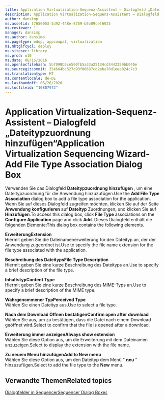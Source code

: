 ```yaml
---
title: Application Virtualization-Sequenz-Assistent – Dialogfeld „Dateitypzuordnung hinzufügen“
description: Application Virtualization-Sequenz-Assistent – Dialogfeld „Dateitypzuordnung hinzufügen“
author: dansimp
ms.assetid: f7656053-3d92-448e-8759-b6b09cef6025
ms.reviewer: ''
manager: dansimp
ms.author: dansimp
ms.pagetype: mdop, appcompat, virtualization
ms.mktglfcycl: deploy
ms.sitesec: library
ms.prod: w10
ms.date: 06/16/2016
ms.openlocfilehash: 5b7098b5ce560fb5a33a25134cd5442359bb040e
ms.sourcegitcommit: 354664bc527d93f80687cd2eba70d1eea024c7c3
ms.translationtype: MT
ms.contentlocale: de-DE
ms.lasthandoff: 06/26/2020
ms.locfileid: "10807972"
---
```

# <span data-ttu-id="307cd-103">Application Virtualization-Sequenz-Assistent – Dialogfeld „Dateitypzuordnung hinzufügen“</span><span class="sxs-lookup"><span data-stu-id="307cd-103">Application Virtualization Sequencing Wizard-Add File Type Association Dialog Box</span></span>


<span data-ttu-id="307cd-104">Verwenden Sie das Dialogfeld **Dateitypzuordnung hinzufügen** , um eine Dateitypzuordnung für die Anwendung hinzuzufügen.</span><span class="sxs-lookup"><span data-stu-id="307cd-104">Use the **Add File Type Association** dialog box to add a file type association for the application.</span></span> <span data-ttu-id="307cd-105">Wenn Sie auf dieses Dialogfeld zugreifen möchten, klicken Sie auf der Seite **Anwendung konfigurieren** auf **Dateityp** Zuordnungen, und klicken Sie auf **Hinzufügen**.</span><span class="sxs-lookup"><span data-stu-id="307cd-105">To access this dialog box, click **File Type** associations on the **Configure Application** page and click **Add**.</span></span> <span data-ttu-id="307cd-106">Dieses Dialogfeld enthält die folgenden Elemente:</span><span class="sxs-lookup"><span data-stu-id="307cd-106">This dialog box contains the following elements.</span></span>

<a href="" id="extension"></a>**<span data-ttu-id="307cd-107">Erweiterung</span><span class="sxs-lookup"><span data-stu-id="307cd-107">Extension</span></span>**  
<span data-ttu-id="307cd-108">Hiermit geben Sie die Dateinamenerweiterung für den Dateityp an, der der Anwendung zugeordnet ist.</span><span class="sxs-lookup"><span data-stu-id="307cd-108">Use to specify the file name extension for the file type associated with the application.</span></span>

<a href="" id="file-type-description"></a>**<span data-ttu-id="307cd-109">Beschreibung des Dateityps</span><span class="sxs-lookup"><span data-stu-id="307cd-109">File Type Description</span></span>**  
<span data-ttu-id="307cd-110">Hiermit geben Sie eine kurze Beschreibung des Dateityps an.</span><span class="sxs-lookup"><span data-stu-id="307cd-110">Use to specify a brief description of the file type.</span></span>

<a href="" id="content-type"></a>**<span data-ttu-id="307cd-111">Inhaltstyp</span><span class="sxs-lookup"><span data-stu-id="307cd-111">Content Type</span></span>**  
<span data-ttu-id="307cd-112">Hiermit geben Sie eine kurze Beschreibung des MIME-Typs an.</span><span class="sxs-lookup"><span data-stu-id="307cd-112">Use to specify a brief description of the MIME type.</span></span>

<a href="" id="perceived-type"></a>**<span data-ttu-id="307cd-113">Wahrgenommener Typ</span><span class="sxs-lookup"><span data-stu-id="307cd-113">Perceived Type</span></span>**  
<span data-ttu-id="307cd-114">Wählen Sie einen Dateityp aus.</span><span class="sxs-lookup"><span data-stu-id="307cd-114">Use to select a file type.</span></span>

<a href="" id="confirm-open-after-download"></a>**<span data-ttu-id="307cd-115">Nach dem Download Öffnen bestätigen</span><span class="sxs-lookup"><span data-stu-id="307cd-115">Confirm open after download</span></span>**  
<span data-ttu-id="307cd-116">Wählen Sie aus, um zu bestätigen, dass die Datei nach einem Download geöffnet wird.</span><span class="sxs-lookup"><span data-stu-id="307cd-116">Select to confirm that the file is opened after a download.</span></span>

<a href="" id="always-show-extension"></a>**<span data-ttu-id="307cd-117">Erweiterung immer anzeigen</span><span class="sxs-lookup"><span data-stu-id="307cd-117">Always show extension</span></span>**  
<span data-ttu-id="307cd-118">Wählen Sie diese Option aus, um die Erweiterung mit dem Dateinamen anzuzeigen.</span><span class="sxs-lookup"><span data-stu-id="307cd-118">Select to display the extension with the file name.</span></span>

<a href="" id="add-to-new-menu"></a>**<span data-ttu-id="307cd-119">Zu neuem Menü hinzufügen</span><span class="sxs-lookup"><span data-stu-id="307cd-119">Add to New menu</span></span>**  
<span data-ttu-id="307cd-120">Wählen Sie diese Option aus, um den Dateityp dem Menü " **neu** " hinzuzufügen.</span><span class="sxs-lookup"><span data-stu-id="307cd-120">Select to add the file type to the **New** menu.</span></span>

## <span data-ttu-id="307cd-121">Verwandte Themen</span><span class="sxs-lookup"><span data-stu-id="307cd-121">Related topics</span></span>


[<span data-ttu-id="307cd-122">Dialogfelder in Sequencer</span><span class="sxs-lookup"><span data-stu-id="307cd-122">Sequencer Dialog Boxes</span></span>](sequencer-dialog-boxes.md)

 

 





